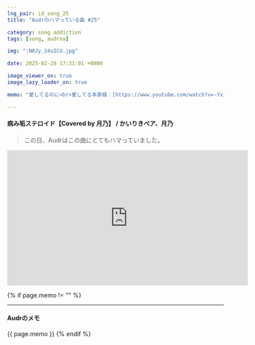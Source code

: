 ```yaml
---
lng_pair: id_song_25
title: "Audrのハマっている曲 #25"

category: song addiction
tags: [song, audrna]

img: ":N0Jy_24uICU.jpg"

date: 2025-02-28 17:31:01 +0800

image_viewer_on: true
image_lazy_loader_on: true

memo: "愛してるのに<br>愛してる本家様：[https://www.youtube.com/watch?v=-Yx3LcfBbHs](https://www.youtube.com/watch?v=-Yx3LcfBbHs)"

---
```


<!-- outline-start -->
#### 病み垢ステロイド【Covered by 月乃】 / かいりきベア、月乃
<!-- outline-end -->

> この日、Audrはこの曲にとてもハマっていました。

<iframe
  width="560"
  height="315"
  src="https://www.youtube.com/embed/N0Jy_24uICU"
  title="YouTube video player"
  frameborder="0"
  allow="accelerometer; clipboard-write; encrypted-media; gyroscope; picture-in-picture; web-share"
  referrerpolicy="strict-origin-when-cross-origin"
  allowfullscreen
  data-align="center"
></iframe>

{% if page.memo != "" %}
<hr>

#### Audrのメモ

{{ page.memo }}
{% endif %}

